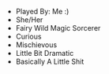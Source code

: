 - Played By: Me :)
- She/Her
- Fairy Wild Magic Sorcerer
- Curious
- Mischievous
- Little Bit Dramatic
- Basically A Little Shit